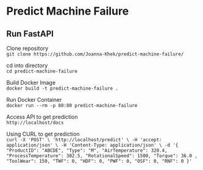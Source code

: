 # Predict Machine Failure

## Run FastAPI
Clone repository    
``git clone https://github.com/Joanna-Khek/predict-machine-failure/``

cd into directory    
``cd predict-machine-failure``

Build Docker Image    
``docker build -t predict-machine-failure .``

Run Docker Container    
``docker run --rm -p 80:80 predict-machine-failure``

Access API to get prediction   
``http://localhost/docs``

Using CURL to get prediction   
``
curl -X 'POST' \
  'http://localhost/predict' \
  -H 'accept: application/json' \
  -H 'Content-Type: application/json' \
  -d '{
  "ProductID": "ABCDE",
  "Type": "M",
  "AirTemperature": 320.4,
  "ProcessTemperature": 302.5,
  "RotationalSpeed": 1500,
  "Torque": 36.0 ,
  "ToolWear": 150,
  "TWF": 0,
  "HDF": 0,
  "PWF": 0,
  "OSF": 0,
  "RNF": 0
}'
``
